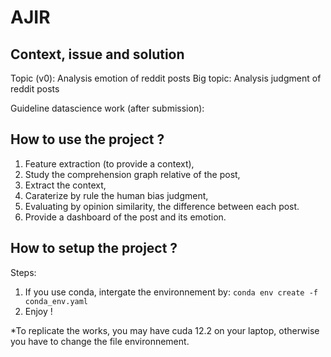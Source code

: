 # AJIR

## Context, issue and solution

Topic (v0): Analysis emotion of reddit posts
Big topic: Analysis judgment of reddit posts

Guideline datascience work (after submission): 


## How to use the project ?

1. Feature extraction (to provide a context),
2. Study the comprehension graph relative of the post,
3. Extract the context,
4. Caraterize by rule the human bias judgment,
5. Evaluating by opinion similarity, the difference between each post.
6. Provide a dashboard of the post and its emotion.

## How to setup the project ?

Steps:
1. If you use conda, intergate the environnement by: ` conda env create -f conda_env.yaml `
2. Enjoy ! 

*To replicate the works, you may have cuda 12.2 on your laptop, otherwise you have to change the file environnement. 